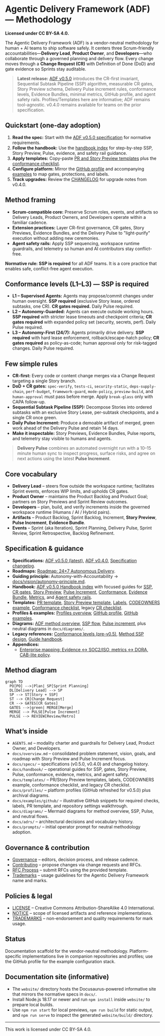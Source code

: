 # Agentic Delivery Framework (ADF) — Methodology

**Licensed under CC BY-SA 4.0.**

The Agentic Delivery Framework (ADF) is a vendor-neutral methodology for human + AI teams to ship software safely. It centers three Scrum-friendly accountabilities—**Delivery Lead**, **Product Owner**, and **Developers**—who collaborate through a governed planning and delivery flow. Every change moves through a **Change Request (CR)** with Definition of Done (DoD) and gate evidence so Sprints stay auditable.

> **Latest release:** [ADF v0.5.0](docs/specs/adf-spec-v0.5.0.md) introduces the CR-first invariant, Sequential Subtask Pipeline (SSP) algorithm, measurable CR gates, Story Preview schema, Delivery Pulse increment rules, conformance levels, Evidence Bundles, minimal metrics, GitHub profile, and agent safety rails. Profiles/Templates here are informative; ADF remains tool-agnostic. v0.4.0 remains available for teams on the prior specification.

## Quickstart (one-day adoption)

1. **Read the spec:** Start with the [ADF v0.5.0 specification](docs/specs/adf-spec-v0.5.0.md) for normative requirements.
2. **Follow the handbook:** Use the [handbook index](docs/handbook/README.md) for step-by-step SSP, Story Preview, Pulse, evidence, and safety rail guidance.
3. **Apply templates:** Copy-paste [PR and Story Preview templates](docs/templates/) plus the [conformance checklist](docs/templates/conformance-checklist.md).
4. **Configure platform:** Mirror the [GitHub profile](docs/profiles/github.md) and accompanying [examples](docs/examples/github/) to map gates, protections, and labels.
5. **Track upgrades:** Review the [CHANGELOG](CHANGELOG.md) for upgrade notes from v0.4.0.

## Method framing

- **Scrum-compatible core:** Preserve Scrum roles, events, and artifacts so Delivery Leads, Product Owners, and Developers operate within a familiar cadence.
- **Extension practices:** Layer CR-first governance, CR gates, Story Previews, Evidence Bundles, and the Delivery Pulse to "light-purify" execution without adding new ceremonies.
- **Agent safety rails:** Apply SSP sequencing, workspace runtime guardrails, and telemetry so human and AI contributors stay conflict-free.

**Normative rule:** **SSP is required** for all ADF teams. It is a core practice that enables safe, conflict-free agent execution.

## Conformance levels (L1–L3) — SSP is required
- **L1 – Supervised Agents:** Agents may propose/commit changes under human oversight. **SSP required** (exclusive Story lease, ordered subtasks, one CR). **CR gates required.** Daily Pulse required.
- **L2 – Autonomy-Guarded:** Agents can execute outside working hours. **SSP required** with stricter lease timeouts and checkpoint criteria; **CR gates required** with expanded policy set (security, secrets, perf). Daily Pulse required.
- **L3 – Autonomy-First (24/7):** Agents primarily drive delivery. **SSP required** with hard lease enforcement, rollback/escape-hatch policy; **CR gates required** as policy-as-code; human approval only for risk-tagged changes. Daily Pulse required.

## Few simple rules
- **CR-first:** Every code or content change merges via a Change Request targeting a single Story branch.
- **DoD + CR gates:** `spec-verify`, `tests-ci`, `security-static`, `deps-supply-chain`, `perf-budget`, `framework-guard`, `mode-policy`, `preview-build`, and `human-approval` must pass before merge. Apply `break-glass` only with CAPA follow-up.
- **Sequential Subtask Pipeline (SSP):** Decompose Stories into ordered subtasks with an exclusive Story Lease, per-subtask checkpoints, and a single CR once green.
- **Daily Pulse Increment:** Produce a demoable artifact of merged, green work ahead of the Delivery Pulse and retain 14 days.
- **Make it inspectable:** Story Previews, Evidence Bundles, Pulse reports, and telemetry stay visible to humans and agents.

> **Delivery Pulse** combines an automated overnight run with a 10–15 minute human sync to inspect progress, surface risks, and agree on next actions using the latest **Pulse Increment**.

## Core vocabulary
- **Delivery Lead** – steers flow outside the workspace runtime; facilitates Sprint events, enforces WIP limits, and upholds CR gates.
- **Product Owner** – maintains the Product Backlog and Product Goal; partners on Story Previews and Sprint Review outcomes.
- **Developers** – plan, build, and verify increments inside the governed workspace runtime (Humans / AI / Hybrid pairs).
- **Artifacts** – Product Backlog, Sprint Backlog, Increment, **Story Preview**, **Pulse Increment**, **Evidence Bundle**.
- **Events** – Sprint (aka Iteration), Sprint Planning, Delivery Pulse, Sprint Review, Sprint Retrospective, Backlog Refinement.

## Specification & guidance
- **Specifications:** [ADF v0.5.0 (latest)](docs/specs/adf-spec-v0.5.0.md), [ADF v0.4.0](docs/specs/spec.v0.4.0.md), [Specification changelog](docs/specs/changelog.md).
- **Roadmaps:** [Roadmap: 24×7 Autonomous Delivery](docs/roadmaps/adf-roadmap-autonomous-delivery.md).
- **Guiding principle:** Autonomy-with-Accountability → [docs/vision/autonomy-principle.md](docs/vision/autonomy-principle.md).
- **Handbook:** [ADF v0.5.0 Handbook index](docs/handbook/README.md) with focused guides for [SSP](docs/handbook/ssp.md), [CR gates](docs/handbook/cr-gates.md), [Story Preview](docs/handbook/story-preview.md), [Pulse Increment](docs/handbook/pulse-increment.md), [Conformance](docs/handbook/conformance.md), [Evidence Bundle](docs/handbook/evidence-bundle.md), [Metrics](docs/handbook/metrics.md), and [Agent safety rails](docs/handbook/safety-rails.md).
- **Templates:** [PR template](docs/templates/pr-template.md), [Story Preview template](docs/templates/story-preview.md), [Labels](docs/templates/labels.md), [CODEOWNERS example](docs/templates/codeowners.example), [Conformance checklist](docs/templates/conformance-checklist.md), legacy [CR checklist](docs/templates/cr-checklist.md).
- **Profiles & examples:** [Profiles overview](docs/profiles/overview.md), [GitHub profile](docs/profiles/github.md), [GitHub examples](docs/examples/github/).
- **Diagrams:** [ADF method overview](docs/diagrams/adf-method-overview.mmd), [SSP flow](docs/diagrams/ssp-flow.mmd), [Pulse increment](docs/diagrams/pulse-increment.mmd), plus neutral diagrams in `docs/diagrams/`.
- **Legacy references:** [Conformance levels (pre-v0.5)](docs/conformance.md), [Method SSP design](docs/method/ssp-sequential-subtask-pipeline.v0.1.0.md), [Guide handbook](docs/guide/handbook.md).
- **Appendices:**
  - [Enterprise mapping: Evidence ↔ SOC2/ISO, metrics ↔ DORA, CAB-lite policy](docs/specs/appendix-enterprise-mapping.md).

## Method diagram

```mermaid
graph TD
  PO[PO] -->|Plan| SP[Sprint Planning]
  DL[Delivery Lead] --> SP
  SP --> ST[Story + SSP]
  ST --> CR[Change Request]
  CR --> GATES[CR Gates]
  GATES -->|green| MERGE[Merge]
  MERGE --> PULSE[Pulse Increment]
  PULSE --> REVIEW[Review/Retro]
```

## What’s inside
- `AGENTS.md` – modality charter and guardrails for Delivery Lead, Product Owner, and Developers.
- `docs/overview.md` – consolidated problem statement, vision, goals, and roadmap with Story Preview and Pulse Increment focus.
- `docs/specs/` – specifications (v0.5.0, v0.4.0) and changelog history.
- `docs/handbook/` – operational guides for SSP, gates, Story Preview, Pulse, conformance, evidence, metrics, and agent safety.
- `docs/templates/` – PR/Story Preview templates, labels, CODEOWNERS example, conformance checklist, and legacy CR checklist.
- `docs/profiles/` – platform profiles (GitHub refreshed for v0.5.0) plus archival diagrams.
- `docs/examples/github/` – illustrative GitHub snippets for required checks, labels, PR template, and repository settings walkthrough.
- `docs/diagrams/` – Mermaid diagrams for method overview, SSP, Pulse, and neutral flows.
- `docs/adrs/` – architectural decisions and vocabulary history.
- `docs/prompts/` – initial operator prompt for neutral methodology adoption.

## Governance & contribution
- [Governance](docs/governance.md) – editors, decision process, and release cadence.
- [Contributing](docs/contributing.md) – propose changes via change requests and RFCs.
- [RFC Process](docs/rfcs/process.md) – submit RFCs using the provided template.
- [Trademarks](TRADEMARKS.md) – usage guidelines for the Agentic Delivery Framework name and marks.

## Policies & legal
- [LICENSE](LICENSE) – Creative Commons Attribution-ShareAlike 4.0 International.
- [NOTICE](NOTICE) – scope of licensed artifacts and reference implementations.
- [TRADEMARKS](TRADEMARKS.md) – non-endorsement and quality requirements for mark usage.

## Status
Documentation scaffold for the vendor-neutral methodology. Platform-specific implementations live in companion repositories and profiles; use the GitHub profile for the example configuration stack.

## Documentation site (informative)
- The `website/` directory hosts the Docusaurus-powered informative site that mirrors the normative specs in `docs/`.
- Install Node.js 18.17 or newer and run `npm install` inside `website/` to prepare local builds.
- Use `npm run start` for local previews, `npm run build` for static output, and `npm run serve` to inspect the generated `website/build/` directory.

---

This work is licensed under CC BY-SA 4.0.
